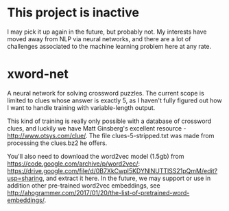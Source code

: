 # This project is inactive
I may pick it up again in the future, but probably not. My interests have moved away from NLP via neural networks, and there are a lot of challenges associated to the machine learning problem here at any rate.

# xword-net
A neural network for solving crossword puzzles. The current scope is limited to clues whose answer is exactly 5, as I haven't fully figured out how I want to handle training with variable-length output.

This kind of training is really only possible with a database of crossword clues, and luckily we have Matt Ginsberg's excellent resource - http://www.otsys.com/clue/. The file clues-5-stripped.txt was made from processing the clues.bz2 he offers.

You'll also need to download the word2vec model (1.5gb) from https://code.google.com/archive/p/word2vec/: https://drive.google.com/file/d/0B7XkCwpI5KDYNlNUTTlSS21pQmM/edit?usp=sharing, and extract it here. In the future, we may support or use in addition other pre-trained word2vec embeddings, see http://ahogrammer.com/2017/01/20/the-list-of-pretrained-word-embeddings/.
